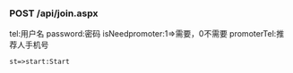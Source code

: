 ### POST /api/join.aspx

tel:用户名
password:密码
isNeedpromoter:1=>需要，0不需要
promoterTel:推荐人手机号

```flow
st=>start:Start
```

